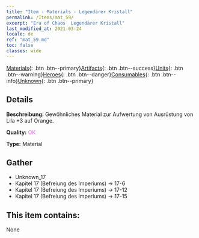 ```yaml
---
title: "Item - Materials - Legendärer Kristall"
permalink: /Items/mat_59/
excerpt: "Era of Chaos  Legendärer Kristall"
last_modified_at: 2021-03-24
locale: de
ref: "mat_59.md"
toc: false
classes: wide
---
```

 [Materials](/de/Items/){: .btn .btn--primary}[Artifacts](/de/Items/Artifacts/){: .btn .btn--success}[Units](/de/Items/Units/){: .btn .btn--warning}[Heroes](/de/Items/Heroes/){: .btn .btn--danger}[Consumables](/de/Items/Consumables/){: .btn .btn--info}[Unknown](/de/Items/Unknown/){: .btn .btn--primary}

## Details
 **Beschreibung:** Gewöhnliches Material zur Aufwertung von Ausrüstung von Lila +3 auf Orange.

 **Quality:** <span style="color: #DA70D6">OK</span>

 **Type:** Material

## Gather

*    Unknown_17 
*    Kapitel 17 (Befreiung des Imperiums) -> 17-6 
*    Kapitel 17 (Befreiung des Imperiums) -> 17-12 
*    Kapitel 17 (Befreiung des Imperiums) -> 17-15 

## This item contains:

  None

